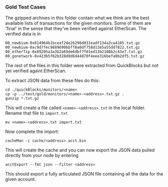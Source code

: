 ### Gold Test Cases

The gzipped archives in this folder contain what we think are the best available lists of transactions for the given monitors. Some of them are 'final' in the sense that they've been verified against EtherScan. The verified data is in 


	00_newbium-0x814964b1bceaf24e26296d031eadf134a2ca4105.txt.gz
	00_newbium-0xc9d7fec9889690bbff0a0df758d13e5a55dd7822.txt.gz
	00_etherTip-0x89205a3a3b2a69de6dbf7f01ed13b2108b2c43e7.txt.gz
	00_gonetwork-0x423b5f62b328d0d6d44870f4eee316befa0b2df5.txt.gz

The rest of the files in this folder were extracted from QuickBlocks but not yet verified againt EtherScan.

To extract JSON data from these files do this:

    cd ./quickBlocks/monitors/<name>
    cp -p ../test/gold/monitors/<name>-<address>.txt.gz .
    gunzip *.txt.gz
    
This will create a file called `<name>-<address>.txt` in the local folder. Rename that file to `import.txt`

    mv <name>-<address>.txt import.txt
    
Now complete the import:

    cacheMan -i cache/<address>.acct.bin
    
This will create the cache and you can now export the JSON data pulled directly from your node by entering

    acctExport --fmt json --filter <address>

This should export a fully articulated JSON file containing all the data for the given account.
